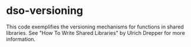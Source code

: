 dso-versioning
==============

This code exemplifies the versioning
mechanisms for functions in shared
libraries. See "How To Write Shared
Libraries" by Ulrich Drepper for more
information.
